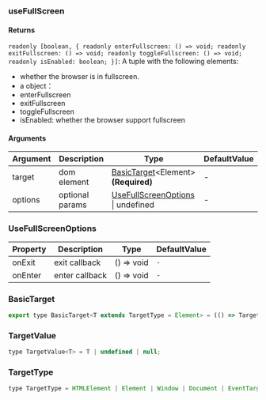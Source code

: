 ### useFullScreen

#### Returns
`readonly [boolean, { readonly enterFullscreen: () => void; readonly exitFullscreen: () => void; readonly toggleFullscreen: () => void; readonly isEnabled: boolean; }]`: A tuple with the following elements:
- whether the browser is in fullscreen.
- a object：
- enterFullscreen
- exitFullscreen
- toggleFullscreen
- isEnabled: whether the browser support fullscreen

#### Arguments
|Argument|Description|Type|DefaultValue|
|---|---|---|---|
|target|dom element|[BasicTarget](#basictarget)&lt;Element&gt;  **(Required)**|-|
|options|optional params|[UseFullScreenOptions](#usefullscreenoptions) \| undefined |-|

### UseFullScreenOptions

|Property|Description|Type|DefaultValue|
|---|---|---|---|
|onExit|exit callback|() => void |`-`|
|onEnter|enter callback|() => void |`-`|

### BasicTarget

```js
export type BasicTarget<T extends TargetType = Element> = (() => TargetValue<T>) | TargetValue<T> | MutableRefObject<TargetValue<T>>;
```

### TargetValue

```js
type TargetValue<T> = T | undefined | null;
```

### TargetType

```js
type TargetType = HTMLElement | Element | Window | Document | EventTarget;
```